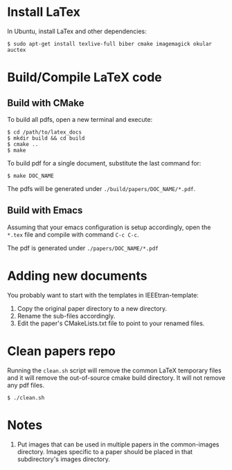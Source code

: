 # Install LaTex

In Ubuntu, install LaTex and other dependencies:

    $ sudo apt-get install texlive-full biber cmake imagemagick okular auctex

# Build/Compile LaTeX code

## Build with CMake

To build all pdfs, open a new terminal and execute:

	$ cd /path/to/latex_docs
	$ mkdir build && cd build
	$ cmake ..
	$ make

To build pdf for a single document, substitute the last command for:

	$ make DOC_NAME

The pdfs will be generated under `./build/papers/DOC_NAME/*.pdf`.

## Build with Emacs

Assuming that your emacs configuration is setup accordingly, open the `*.tex`
file and compile with command `C-c C-c`.

The pdf is generated under `./papers/DOC_NAME/*.pdf`

# Adding new documents

You probably want to start with the templates in IEEEtran-template:

1. Copy the original paper directory to a new directory.
2. Rename the sub-files accordingly.
3. Edit the paper's CMakeLists.txt file to point to your renamed files.

# Clean papers repo

Running the `clean.sh` script will remove the common LaTeX temporary files and
it will remove the out-of-source cmake build directory. It will not remove any
pdf files.

	$ ./clean.sh

# Notes

1. Put images that can be used in multiple papers in the common-images
   directory. Images specific to a paper should be placed in that
   subdirectory's images directory.

